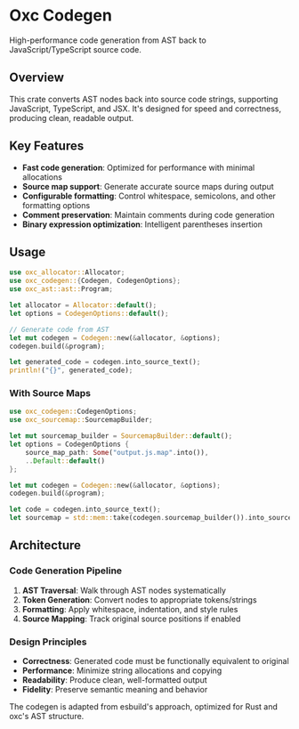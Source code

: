 # Oxc Codegen

High-performance code generation from AST back to JavaScript/TypeScript source code.

## Overview

This crate converts AST nodes back into source code strings, supporting JavaScript, TypeScript, and JSX. It's designed for speed and correctness, producing clean, readable output.

## Key Features

- **Fast code generation**: Optimized for performance with minimal allocations
- **Source map support**: Generate accurate source maps during output
- **Configurable formatting**: Control whitespace, semicolons, and other formatting options
- **Comment preservation**: Maintain comments during code generation
- **Binary expression optimization**: Intelligent parentheses insertion

## Usage

```rust
use oxc_allocator::Allocator;
use oxc_codegen::{Codegen, CodegenOptions};
use oxc_ast::ast::Program;

let allocator = Allocator::default();
let options = CodegenOptions::default();

// Generate code from AST
let mut codegen = Codegen::new(&allocator, &options);
codegen.build(&program);

let generated_code = codegen.into_source_text();
println!("{}", generated_code);
```

### With Source Maps

```rust
use oxc_codegen::CodegenOptions;
use oxc_sourcemap::SourcemapBuilder;

let mut sourcemap_builder = SourcemapBuilder::default();
let options = CodegenOptions {
    source_map_path: Some("output.js.map".into()),
    ..Default::default()
};

let mut codegen = Codegen::new(&allocator, &options);
codegen.build(&program);

let code = codegen.into_source_text();
let sourcemap = std::mem::take(codegen.sourcemap_builder()).into_sourcemap();
```

## Architecture

### Code Generation Pipeline

1. **AST Traversal**: Walk through AST nodes systematically
2. **Token Generation**: Convert nodes to appropriate tokens/strings
3. **Formatting**: Apply whitespace, indentation, and style rules
4. **Source Mapping**: Track original source positions if enabled

### Design Principles

- **Correctness**: Generated code must be functionally equivalent to original
- **Performance**: Minimize string allocations and copying
- **Readability**: Produce clean, well-formatted output
- **Fidelity**: Preserve semantic meaning and behavior

The codegen is adapted from esbuild's approach, optimized for Rust and oxc's AST structure.
